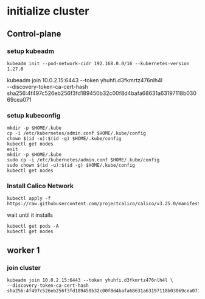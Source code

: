# initialize cluster
## Control-plane
### setup kubeadm
```
kubeadm init --pod-network-cidr 192.168.0.0/16 --kubernetes-version 1.27.0
```

kubeadm join 10.0.2.15:6443 --token yhuhfi.d3fkmrtz476nlh4l \
--discovery-token-ca-cert-hash sha256:4f497c526eb256f3fd189450b32c00f8d4bafa68631a63197118b03069cea071

### setup kubeconfig
```
mkdir -p $HOME/.kube
cp -i /etc/kubernetes/admin.conf $HOME/.kube/config
chown $(id -u):$(id -g) $HOME/.kube/config
kubectl get nodes
exit
mkdir -p $HOME/.kube
sudo cp -i /etc/kubernetes/admin.conf $HOME/.kube/config
sudo chown $(id -u):$(id -g) $HOME/.kube/config
kubectl get nodes
```

### Install Calico Network 
```
kubectl apply -f https://raw.githubusercontent.com/projectcalico/calico/v3.25.0/manifests/calico.yaml
```

wait until it installs
```
kubectl get pods -A
kubectl get nodes
```

## worker 1
### join cluster
```
kubeadm join 10.0.2.15:6443 --token yhuhfi.d3fkmrtz476nlh4l \
--discovery-token-ca-cert-hash sha256:4f497c526eb256f3fd189450b32c00f8d4bafa68631a63197118b03069cea071
```

